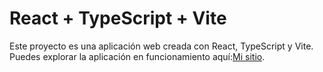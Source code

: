 # React + TypeScript + Vite

Este proyecto es una aplicación web creada con React, TypeScript y Vite. Puedes explorar la aplicación en funcionamiento aquí:[Mi sitio](https://app-paises-con-react.netlify.app/).
